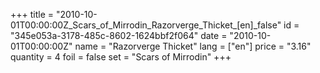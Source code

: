 +++
title = "2010-10-01T00:00:00Z_Scars_of_Mirrodin_Razorverge_Thicket_[en]_false"
id = "345e053a-3178-485c-8602-1624bbf2f064"
date = "2010-10-01T00:00:00Z"
name = "Razorverge Thicket"
lang = ["en"]
price = "3.16"
quantity = 4
foil = false
set = "Scars of Mirrodin"
+++
